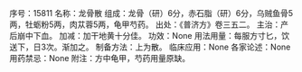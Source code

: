 序号：15811
名称：龙骨散
组成：龙骨（研）6分，赤石脂（研）6分，乌贼鱼骨5两，牡蛎粉5两，肉苁蓉5两，龟甲芍药。
出处：《普济方》卷三五二。
主治：产后崩中下血。
加减：加干地黄十分佳。
功效：None
用法用量：每服方寸匕，饮送下，日3次。渐加之。
制备方法：上为散。
临床应用：None
各家论述：None
用药禁忌：None
附注：方中龟甲，芍药用量原缺。
